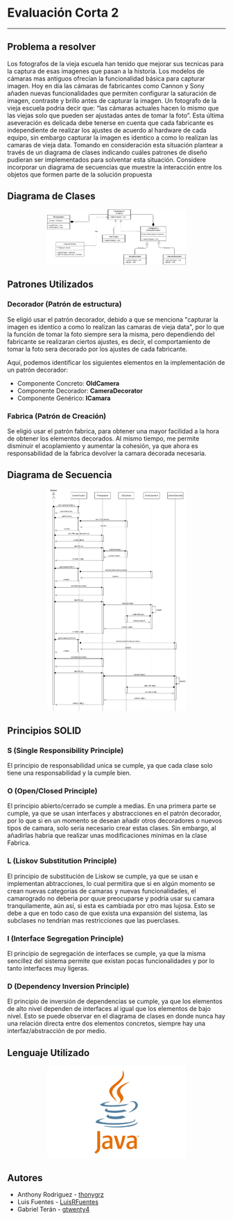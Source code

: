 
# Evaluación Corta 2
----

## Problema a resolver

Los fotografos de la vieja escuela han tenido que mejorar sus tecnicas para la captura de esas imagenes que pasan a la historia. Los modelos de cámaras mas antiguos ofrecían la funcionalidad básica para capturar imagen. Hoy en día las cámaras de fabricantes como Cannon y Sony añaden nuevas funcionalidades que permiten configurar la saturación de imagen, contraste y brillo antes de capturar la imagen. Un fotografo de la vieja escuela podria decir que: “las cámaras actuales hacen lo mismo que las viejas solo que pueden ser ajustadas antes de tomar la foto”. Esta última aseveración es delicada debe tenerse en cuenta que cada fabricante es independiente de realizar los ajustes de acuerdo al hardware de cada equipo, sin embargo capturar la imagen es identico a como lo realizan las camaras de vieja data. Tomando en consideración esta situación plantear a través de un diagrama de clases indicando cuáles patrones de diseño pudieran ser implementados para solventar esta situación. Considere incorporar un diagrama de secuencias que muestre la interacción entre los objetos que formen parte de la solución propuesta

## Diagrama de Clases

<p align="center">
  <a href="https://drive.google.com/file/d/1cnXsWt1norGl7PHj2RzdhVQSVzRm6Quz/view?usp=sharing" target="blank"><img src="./src/documentation_resources/Diagrama de Clases.png" width="320" alt="Diagrama de Clases" /></a>
</p>

## Patrones Utilizados

### Decorador (Patrón de estructura)

Se eligió usar el patrón decorador, debido a que se menciona "capturar la imagen es identico a como lo realizan las camaras de vieja data", por lo que la función de tomar la foto siempre sera la misma, pero dependiendo del fabricante se realizaran ciertos ajustes, es decir, el comportamiento de tomar la foto sera decorado por los ajustes de cada fabricante. 

Aquí, podemos identificar los siguientes elementos en la implementación de un patrón decorador:

* Componente Concreto: **OldCamera**
* Componente Decorador: **CameraDecorator**
* Componente Genérico: **ICamara**

### Fabrica (Patrón de Creación)

Se eligió usar el patrón fabrica, para obtener una mayor facilidad a la hora de obtener los elementos decorados. Al mismo tiempo, me permite disminuir el acoplamiento y aumentar la cohesión, ya que ahora es responsabilidad de la fabrica devolver la camara decorada necesaria.

## Diagrama de Secuencia

<p align="center">
  <a href="https://drive.google.com/file/d/1ShIRAGpb9xM9KhhD7eortg5sQg3rV1HW/view?usp=sharing" target="blank"><img src="./src/documentation_resources/Diagrama de Secuencia.png" width="320" alt="Diagrama de Secuencia" /></a>
</p>

## Principios SOLID 

### S (Single Responsibility Principle)

El principio de responsabilidad unica se cumple, ya que cada clase solo tiene una responsabilidad y la cumple bien.

### O (Open/Closed Principle)

El principio abierto/cerrado se cumple a medias. En una primera parte se cumple, ya que se usan interfaces y abstracciones en el patrón decorador, por lo que si en un momento se desean añadir otros decoradores o nuevos tipos de camara, solo seria necesario crear estas clases. Sin embargo, al añadirlas habria que realizar unas modificaciones minimas en la clase Fabrica.

### L (Liskov Substitution Principle)

El principio de substitución de Liskow se cumple, ya que se usan e implementan abtracciones, lo cual permitira que si en algún momento se crean nuevas categorias de camaras y nuevas funcionalidades, el camarogrado no deberia por quue preocuparse y podria usar su camara tranquilamente, aún así, si esta es cambiada por otro mas lujosa. Esto se debe a que en todo caso de que exista una expansión del sistema, las subclases no tendrían mas restricciones que las puerclases.

### I (Interface Segregation Principle)

El principio de segregación de interfaces se cumple, ya que la misma sencillez del sistema permite que existan pocas funcionalidades y por lo tanto interfaces muy ligeras.

### D (Dependency Inversion Principle)

El principio de inversión de dependencias se cumple, ya que los elementos de alto nivel dependen de interfaces al igual que los elementos de bajo nivel. Esto se puede observar en el diagrama de clases en donde nunca hay una relación directa entre dos elementos concretos, siempre hay una interfaz/abstracción de por medio.

## Lenguaje Utilizado

<p align="center">
  <a href="https://www.java.com/es/" target="blank"><img src="./src/documentation_resources/java.jpg" width="320" alt="Java Logo" /></a>
</p>

## Autores

- Anthony Rodriguez - [thonygrz](https://github.com/thonygrz)
- Luis Fuentes - [LuisRFuentes](https://github.com/LuisRFuentes)
- Gabriel Terán - [gtwenty4](https://github.com/gtwenty4)



